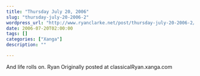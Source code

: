 ```yaml
---
title: "Thursday July 20, 2006"
slug: "thursday-july-20-2006-2"
wordpress_url: "http://www.ryanclarke.net/post/thursday-july-20-2006-2/"
date: 2006-07-20T02:00:00
tags: []
categories: ["Xanga"]
description: ""

---
```


And life rolls on.
Ryan
Originally posted at classicalRyan.xanga.com
